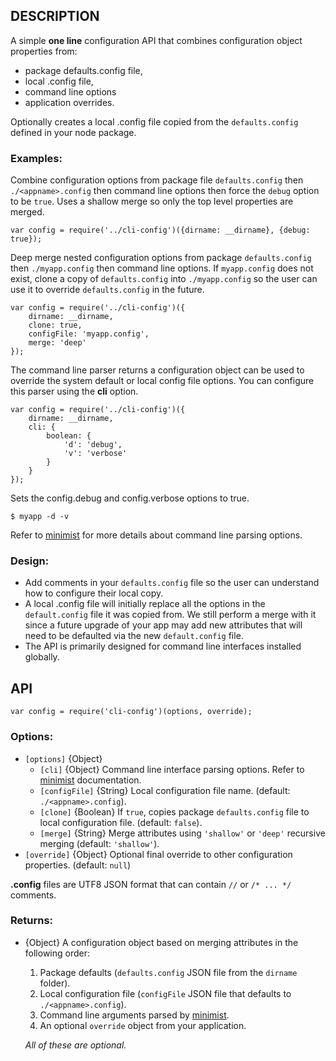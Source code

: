 ## DESCRIPTION 

A simple **one line** configuration API that combines configuration object properties from:
 
- package defaults.config file,
- local .config file, 
- command line options 
- application overrides.

Optionally creates a local .config file copied from the `defaults.config` defined in your node package.

### Examples:

Combine configuration options from package file `defaults.config` then `./<appname>.config` then command line options then force the `debug` option to be `true`.  Uses a shallow merge so only the top level properties are merged.  

	var config = require('../cli-config')({dirname: __dirname}, {debug: true});
	
Deep merge nested configuration options from package `defaults.config` then `./myapp.config` then command line options.  If `myapp.config` does not exist, clone a copy of `defaults.config` into `./myapp.config` so the user can use it to override `defaults.config` in the future.

	var config = require('../cli-config')({
		dirname: __dirname,
		clone: true,
		configFile: 'myapp.config',
		merge: 'deep'
	});

The command line parser returns a configuration object can be used to override the system default or local config file options.  You can configure this parser using the **cli** option.  

	var config = require('../cli-config')({
		dirname: __dirname,
		cli: { 
			boolean: {
				'd': 'debug',
				'v': 'verbose'
			} 
		} 
	});
	
Sets the config.debug and config.verbose options to true.

	$ myapp -d -v     

Refer to [minimist](https://github.com/substack/minimist) for more details about command line parsing options.
	
### Design:

  - Add comments in your `defaults.config` file so the user can understand how to configure their local copy.
  - A local .config file will initially replace all the options in the `default.config` file it was copied from. We still perform a merge with it since a future upgrade of your app may add new attributes that will need to be defaulted via the new `default.config` file.
  - The API is primarily designed for command line interfaces installed globally.

## API

    var config = require('cli-config')(options, override);

### Options:

  - `[options]` {Object}
    - `[cli]`			{Object} Command line interface parsing options.  Refer to [minimist](https://github.com/substack/minimist) documentation.
    - `[configFile]`	{String} Local configuration file name. (default: `./<appname>.config`).
    - `[clone]`	    	{Boolean} If `true`, copies package `defaults.config` file to local configuration file. (default: `false`).
    - `[merge]`			{String} Merge attributes using `'shallow'` or `'deep'` recursive merging (default: `'shallow'`).
  - `[override]`		{Object} Optional final override to other configuration properties.  (default: `null`) 

**.config** files are UTF8 JSON format that can contain `//` or `/* ... */` comments.

### Returns:

  - {Object} A configuration object based on merging attributes in the following order:
    1. Package defaults (`defaults.config` JSON file from the `dirname` folder).
    1. Local configuration file (`configFile` JSON file that defaults to `./<appname>.config`).
    1. Command line arguments parsed by [minimist](https://github.com/substack/minimist). 
    1. An optional `override` object from your application. 

	*All of these are optional.*
	

